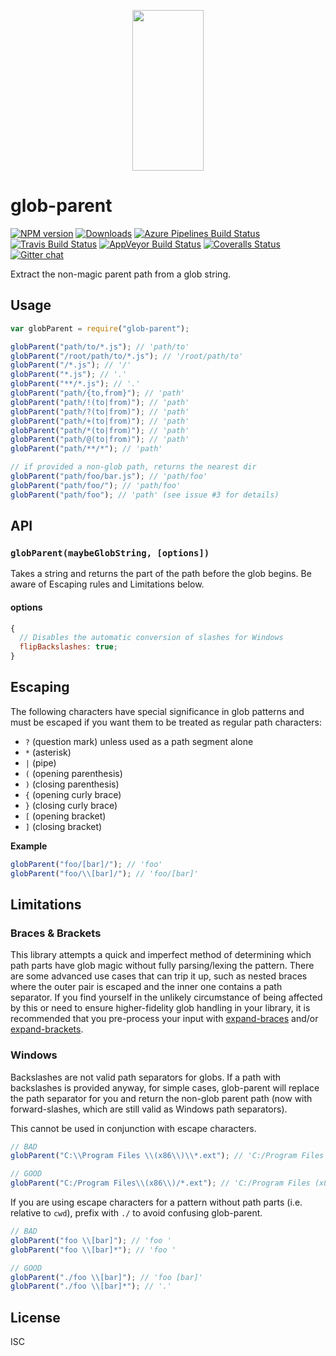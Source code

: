 <p align="center">
  <a href="https://gulpjs.com">
    <img height="257" width="114" src="https://raw.githubusercontent.com/gulpjs/artwork/master/gulp-2x.png">
  </a>
</p>

# glob-parent

[![NPM version][npm-image]][npm-url] [![Downloads][downloads-image]][npm-url]
[![Azure Pipelines Build Status][azure-pipelines-image]][azure-pipelines-url]
[![Travis Build Status][travis-image]][travis-url]
[![AppVeyor Build Status][appveyor-image]][appveyor-url]
[![Coveralls Status][coveralls-image]][coveralls-url]
[![Gitter chat][gitter-image]][gitter-url]

Extract the non-magic parent path from a glob string.

## Usage

```js
var globParent = require("glob-parent");

globParent("path/to/*.js"); // 'path/to'
globParent("/root/path/to/*.js"); // '/root/path/to'
globParent("/*.js"); // '/'
globParent("*.js"); // '.'
globParent("**/*.js"); // '.'
globParent("path/{to,from}"); // 'path'
globParent("path/!(to|from)"); // 'path'
globParent("path/?(to|from)"); // 'path'
globParent("path/+(to|from)"); // 'path'
globParent("path/*(to|from)"); // 'path'
globParent("path/@(to|from)"); // 'path'
globParent("path/**/*"); // 'path'

// if provided a non-glob path, returns the nearest dir
globParent("path/foo/bar.js"); // 'path/foo'
globParent("path/foo/"); // 'path/foo'
globParent("path/foo"); // 'path' (see issue #3 for details)
```

## API

### `globParent(maybeGlobString, [options])`

Takes a string and returns the part of the path before the glob begins. Be aware
of Escaping rules and Limitations below.

#### options

```js
{
  // Disables the automatic conversion of slashes for Windows
  flipBackslashes: true;
}
```

## Escaping

The following characters have special significance in glob patterns and must be
escaped if you want them to be treated as regular path characters:

- `?` (question mark) unless used as a path segment alone
- `*` (asterisk)
- `|` (pipe)
- `(` (opening parenthesis)
- `)` (closing parenthesis)
- `{` (opening curly brace)
- `}` (closing curly brace)
- `[` (opening bracket)
- `]` (closing bracket)

**Example**

```js
globParent("foo/[bar]/"); // 'foo'
globParent("foo/\\[bar]/"); // 'foo/[bar]'
```

## Limitations

### Braces & Brackets

This library attempts a quick and imperfect method of determining which path
parts have glob magic without fully parsing/lexing the pattern. There are some
advanced use cases that can trip it up, such as nested braces where the outer
pair is escaped and the inner one contains a path separator. If you find
yourself in the unlikely circumstance of being affected by this or need to
ensure higher-fidelity glob handling in your library, it is recommended that you
pre-process your input with [expand-braces] and/or [expand-brackets].

### Windows

Backslashes are not valid path separators for globs. If a path with backslashes
is provided anyway, for simple cases, glob-parent will replace the path
separator for you and return the non-glob parent path (now with forward-slashes,
which are still valid as Windows path separators).

This cannot be used in conjunction with escape characters.

```js
// BAD
globParent("C:\\Program Files \\(x86\\)\\*.ext"); // 'C:/Program Files /(x86/)'

// GOOD
globParent("C:/Program Files\\(x86\\)/*.ext"); // 'C:/Program Files (x86)'
```

If you are using escape characters for a pattern without path parts (i.e.
relative to `cwd`), prefix with `./` to avoid confusing glob-parent.

```js
// BAD
globParent("foo \\[bar]"); // 'foo '
globParent("foo \\[bar]*"); // 'foo '

// GOOD
globParent("./foo \\[bar]"); // 'foo [bar]'
globParent("./foo \\[bar]*"); // '.'
```

## License

ISC

[expand-braces]: https://github.com/jonschlinkert/expand-braces
[expand-brackets]: https://github.com/jonschlinkert/expand-brackets
[downloads-image]: https://img.shields.io/npm/dm/glob-parent.svg
[npm-url]: https://www.npmjs.com/package/glob-parent
[npm-image]: https://img.shields.io/npm/v/glob-parent.svg
[azure-pipelines-url]: https://dev.azure.com/gulpjs/gulp/_build/latest?definitionId=2&branchName=master
[azure-pipelines-image]: https://dev.azure.com/gulpjs/gulp/_apis/build/status/glob-parent?branchName=master
[travis-url]: https://travis-ci.org/gulpjs/glob-parent
[travis-image]: https://img.shields.io/travis/gulpjs/glob-parent.svg?label=travis-ci
[appveyor-url]: https://ci.appveyor.com/project/gulpjs/glob-parent
[appveyor-image]: https://img.shields.io/appveyor/ci/gulpjs/glob-parent.svg?label=appveyor
[coveralls-url]: https://coveralls.io/r/gulpjs/glob-parent
[coveralls-image]: https://img.shields.io/coveralls/gulpjs/glob-parent/master.svg
[gitter-url]: https://gitter.im/gulpjs/gulp
[gitter-image]: https://badges.gitter.im/gulpjs/gulp.svg
